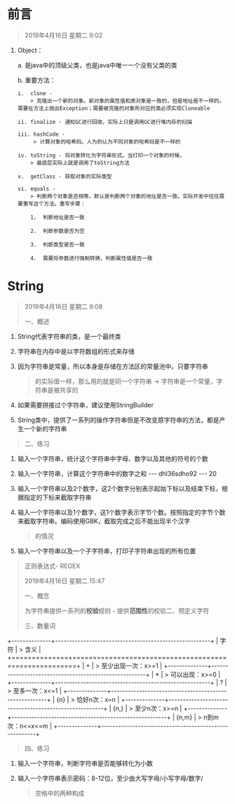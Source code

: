 # 前言

> 2019年4月16日 星期二 9:02

1.  Object：

    a.  是java中的顶级父类，也是java中唯一一个没有父类的类

    b.  重要方法：

        i.  clone -
            > 克隆出一个新的对象。新对象的属性值和原对象是一致的，但是地址是不一样的。需要在方法上抛出Exception；需要被克隆的对象所对应的类必须实现Cloneable

        ii. finalize - 通知GC进行回收，实际上只是调用GC进行堆内存的扫描

        iii. hashCode -
             > 计算对象的哈希码。人为的认为不同对象的哈希码是不一样的

        iv. toString - 将对象转化为字符串形式。当打印一个对象的时候，
            > 最底层实际上就是调用了toString方法

        v.  getClass - 获取对象的实际类型

        vi. equals -
            > 判断两个对象是否相等。默认是判断两个对象的地址是否一致。实际开发中往往需要重写这个方法。重写步骤：

            1.  判断地址是否一致

            2.  判断参数是否为空

            3.  判断类型是否一致

            4.  需要将参数进行强制转换，判断属性值是否一致

# String

> 2019年4月16日 星期二 9:08
>
> 一、概述

1.  String代表字符串的类，是一个最终类

2.  字符串在内存中是以字符数组的形式来存储

3.  因为字符串是常量，所以本身是存储在方法区的常量池中。只要字符串
    > 的实际值一样，那么用的就是同一个字符串 -\>
    > 字符串是一个常量，字符串是被共享的

4.  如果需要拼接过个字符串，建议使用StringBuilder

5.  String类中，提供了一系列的操作字符串但是不改变原字符串的方法，都是产生一个新的字符串

> 二、练习

1.  输入一个字符串，统计这个字符串中字母、数字以及其他的符号的个数

2.  输入一个字符串，计算这个字符串中的数字之和 \-\-- dhl36sdho92 \-\--
    20

3.  输入一个字符串以及2个数字，这2个数字分别表示起始下标以及结束下标，根据指定的下标来截取字符串

4.  输入一个字符串以及1个数字，这1个数字表示字节个数。按照指定的字节个数来截取字符串。编码使用GBK，截取完成之后不能出现半个汉字
    > 的情况

5.  输入一个字符串以及一个子字符串，打印子字符串出现的所有位置

> 正则表达式- REGEX
>
> 2019年4月16日 星期二 15:47
>
> 一、概念
>
> 为字符串提供一系列的**校验**规则 - 提供**范围性**的校验二、预定义字符
>
> 三、数量词

+--------------+-------------------------------------------------------+
| 字符         | > 含义                                                |
+==============+=======================================================+
| \+           | > 至少出现一次：x\>=1                                 |
+--------------+-------------------------------------------------------+
| \*           | > 可以出现：x\>=0                                     |
+--------------+-------------------------------------------------------+
| ?            | > 至多一次：x\<=1                                     |
+--------------+-------------------------------------------------------+
| {n}          | > 恰好n次：x=n                                        |
+--------------+-------------------------------------------------------+
| {n,}         | > 至少n次：x\>=n                                      |
+--------------+-------------------------------------------------------+
| {n,m}        | > n到m次：n\<=x\<=m                                   |
+--------------+-------------------------------------------------------+

> 四、练习

1.  输入一个字符串，判断字符串是否能够转化为小数

2.  输入一个字符串表示密码：8-12位，至少由大写字母/小写字母/数字/
    > 空格中的两种构成
